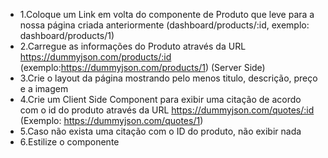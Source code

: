 - 1.Coloque um Link em volta do componente de Produto que leve para a nossa página criada anteriormente (dashboard/products/:id, exemplo: dashboard/products/1)
- 2.Carregue as informações do Produto através da URL https://dummyjson.com/products/:id (exemplo:https://dummyjson.com/products/1) (Server Side)
- 3.Crie o layout da página mostrando pelo menos titulo, descrição, preço e a imagem
- 4.Crie um Client Side Component para exibir uma citação de acordo com o id do produto através da URL https://dummyjson.com/quotes/:id (Exemplo: https://dummyjson.com/quotes/1)
- 5.Caso não exista uma citação com o ID do produto, não exibir nada
- 6.Estilize o componente
